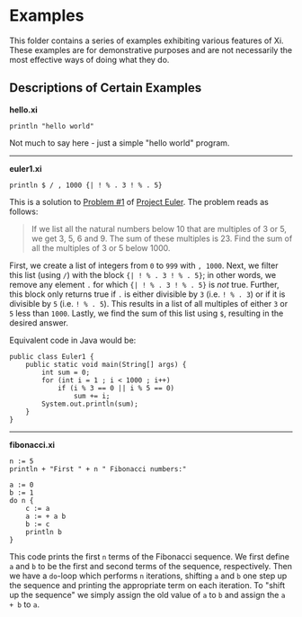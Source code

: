 Examples
========

This folder contains a series of examples exhibiting various features of Xi. These examples are for demonstrative purposes and are not necessarily
the most effective ways of doing what they do.

Descriptions of Certain Examples
--------------------------------

**hello.xi**  

    println "hello world"
    
Not much to say here - just a simple "hello world" program.

---

**euler1.xi**

    println $ / , 1000 {| ! % . 3 ! % . 5}
  
This is a solution to [Problem #1](http://projecteuler.net/problem=1) of [Project Euler](http://projecteuler.net). The problem reads as follows:

>If we list all the natural numbers below 10 that are multiples of 3 or 5, we get 3, 5, 6 and 9. The sum of these multiples is 23.
Find the sum of all the multiples of 3 or 5 below 1000.

First, we create a list of integers from `0` to `999` with `, 1000`. Next, we filter this list (using `/`) with the block `{| ! % . 3 ! % . 5}`; in other words,
we remove any element `.` for which `{| ! % . 3 ! % . 5}` is *not* true. Further, this block only returns true if `.` is either divisible by `3` (i.e.
`! % . 3`) or if it is divisible by `5` (i.e. `! % . 5`). This results in a list of all multiples of either `3` or `5` less than `1000`. Lastly, we
find the sum of this list using `$`, resulting in the desired answer.

Equivalent code in Java would be:

    public class Euler1 {
	    public static void main(String[] args) {
		    int sum = 0;
		    for (int i = 1 ; i < 1000 ; i++)
			    if (i % 3 == 0 || i % 5 == 0)
				    sum += i;
		    System.out.println(sum);
	    }
    }

---

**fibonacci.xi**  

    n := 5
    println + "First " + n " Fibonacci numbers:"

    a := 0
    b := 1
    do n {
	    c := a
	    a := + a b
	    b := c
	    println b
    }
    
This code prints the first `n` terms of the Fibonacci sequence. We first define `a` and `b` to be the first and second terms of the sequence, respectively.
Then we have a `do`-loop which performs `n` iterations, shifting `a` and `b` one step up the sequence and printing the appropriate term on each iteration.
To "shift up the sequence" we simply assign the old value of `a` to `b` and assign the `a + b` to `a`.

